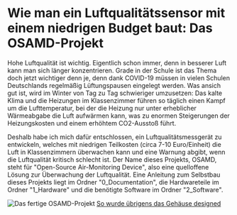 # Wie man ein Luftqualitätssensor mit einem niedrigen Budget baut: Das OSAMD-Projekt

Hohe Luftqualität ist wichtig. Eigentlich schon immer, denn in besserer Luft kann man sich länger konzentrieren. Grade in der Schule ist das Thema doch jetzt wichtiger denn je, denn dank COVID-19 müssen in vielen Schulen Deutschlands regelmäßig Lüftungspausen eingelegt werden. Was ansich gut ist, wird im Winter von Tag zu Tag schwieriger umzusetzen: Das kalte Klima und die Heizungen im Klassenzimmer führen so täglich einen Kampf um die Lufttemperatur, bei der die Heizung nur unter erheblicher Wärmeabgabe die Luft aufwärmen kann, was zu enormen Steigerungen der Heizungskosten und einem erhöhtem CO2-Ausstoß führt.

Deshalb habe ich mich dafür entschlossen, ein Luftqualitätsmessgerät zu entwickeln, welches mit niedrigen Teilkosten (circa 7-10 Euro/Einheit) die Luft in Klassenzimmern überwachen kann und eine Warnung abgibt, wenn die Luftqualität kritisch schlecht ist. Der Name dieses Projekts, OSAMD, steht für "Open-Source Air-Monitoring Device", also eine quelloffene Lösung zur Überwachung der Luftqualität.
Eine Anleitung zum Selbstbau dieses Projekts liegt im Ordner "0_Documentation", die Hardwareteile im Ordner "1_Hardware" und die benötigte Software im Ordner "2_Software".

![Das fertige OSAMD-Projekt](../1_Hardware/Pictures/completed.jpg)
[So wurde übrigens das Gehäuse designed](https://www.youtube.com/watch?v=d4DvKm7_OzI)

